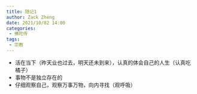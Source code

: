 ```yaml
---
title: 随记1
author: Zack Zheng
date: 2021/10/02 14:00
categories:
 - 佛陀传
tags:
 - 宗教
---
```


+ 活在当下（昨天业也过去，明天还未到来），认真的体会自己的人生（认真吃橘子）
+ 事物不是独立存在的
+ 仔细观察自己，观察万事万物，向内寻找（观呼吸）
